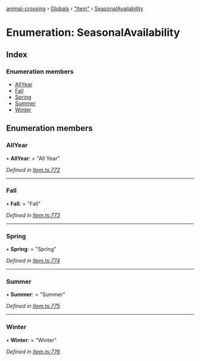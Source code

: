 [animal-crossing](../README.md) › [Globals](../globals.md) › ["Item"](../modules/_item_.md) › [SeasonalAvailability](_item_.seasonalavailability.md)

# Enumeration: SeasonalAvailability

## Index

### Enumeration members

* [AllYear](_item_.seasonalavailability.md#allyear)
* [Fall](_item_.seasonalavailability.md#fall)
* [Spring](_item_.seasonalavailability.md#spring)
* [Summer](_item_.seasonalavailability.md#summer)
* [Winter](_item_.seasonalavailability.md#winter)

## Enumeration members

###  AllYear

• **AllYear**: = "All Year"

*Defined in [Item.ts:772](https://github.com/Norviah/animal-crossing/blob/2672d28/module/types/Item.ts#L772)*

___

###  Fall

• **Fall**: = "Fall"

*Defined in [Item.ts:773](https://github.com/Norviah/animal-crossing/blob/2672d28/module/types/Item.ts#L773)*

___

###  Spring

• **Spring**: = "Spring"

*Defined in [Item.ts:774](https://github.com/Norviah/animal-crossing/blob/2672d28/module/types/Item.ts#L774)*

___

###  Summer

• **Summer**: = "Summer"

*Defined in [Item.ts:775](https://github.com/Norviah/animal-crossing/blob/2672d28/module/types/Item.ts#L775)*

___

###  Winter

• **Winter**: = "Winter"

*Defined in [Item.ts:776](https://github.com/Norviah/animal-crossing/blob/2672d28/module/types/Item.ts#L776)*
